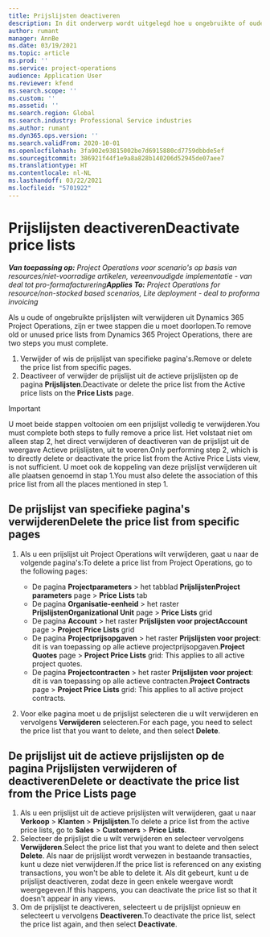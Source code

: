 ```yaml
---
title: Prijslijsten deactiveren
description: In dit onderwerp wordt uitgelegd hoe u ongebruikte of oude prijslijsten kunt deactiveren of verwijderen.
author: rumant
manager: AnnBe
ms.date: 03/19/2021
ms.topic: article
ms.prod: ''
ms.service: project-operations
audience: Application User
ms.reviewer: kfend
ms.search.scope: ''
ms.custom: ''
ms.assetid: ''
ms.search.region: Global
ms.search.industry: Professional Service industries
ms.author: rumant
ms.dyn365.ops.version: ''
ms.search.validFrom: 2020-10-01
ms.openlocfilehash: 3fa902e93815002be7d6915880cd7759dbbde5ef
ms.sourcegitcommit: 386921f44f1e9a8a828b140206d52945de07aee7
ms.translationtype: HT
ms.contentlocale: nl-NL
ms.lasthandoff: 03/22/2021
ms.locfileid: "5701922"
---
```

# <a name="deactivate-price-lists"></a><span data-ttu-id="72a31-103">Prijslijsten deactiveren</span><span class="sxs-lookup"><span data-stu-id="72a31-103">Deactivate price lists</span></span> 

<span data-ttu-id="72a31-104">_**Van toepassing op:** Project Operations voor scenario's op basis van resources/niet-voorradige artikelen, vereenvoudigde implementatie - van deal tot pro-formafacturering_</span><span class="sxs-lookup"><span data-stu-id="72a31-104">_**Applies To:** Project Operations for resource/non-stocked based scenarios, Lite deployment - deal to proforma invoicing_</span></span>

<span data-ttu-id="72a31-105">Als u oude of ongebruikte prijslijsten wilt verwijderen uit Dynamics 365 Project Operations, zijn er twee stappen die u moet doorlopen.</span><span class="sxs-lookup"><span data-stu-id="72a31-105">To remove old or unused price lists from Dynamics 365 Project Operations, there are two steps you must complete.</span></span> 

1. <span data-ttu-id="72a31-106">Verwijder of wis de prijslijst van specifieke pagina's.</span><span class="sxs-lookup"><span data-stu-id="72a31-106">Remove or delete the price list from specific pages.</span></span>
2. <span data-ttu-id="72a31-107">Deactiveer of verwijder de prijslijst uit de actieve prijslijsten op de pagina **Prijslijsten**.</span><span class="sxs-lookup"><span data-stu-id="72a31-107">Deactivate or delete the price list from the Active price lists on the **Price Lists** page.</span></span>

>[!IMPORTANT]
> <span data-ttu-id="72a31-108">U moet beide stappen voltooien om een prijslijst volledig te verwijderen.</span><span class="sxs-lookup"><span data-stu-id="72a31-108">You must complete both steps to fully remove a price list.</span></span> <span data-ttu-id="72a31-109">Het volstaat niet om alleen stap 2, het direct verwijderen of deactiveren van de prijslijst uit de weergave Actieve prijslijsten, uit te voeren.</span><span class="sxs-lookup"><span data-stu-id="72a31-109">Only performing step 2, which is to directly delete or deactivate the price list from the Active Price Lists view, is not sufficient.</span></span> <span data-ttu-id="72a31-110">U moet ook de koppeling van deze prijslijst verwijderen uit alle plaatsen genoemd in stap 1.</span><span class="sxs-lookup"><span data-stu-id="72a31-110">You must also delete the association of this price list from all the places mentioned in step 1.</span></span>

## <a name="delete-the-price-list-from-specific-pages"></a><span data-ttu-id="72a31-111">De prijslijst van specifieke pagina's verwijderen</span><span class="sxs-lookup"><span data-stu-id="72a31-111">Delete the price list from specific pages</span></span>
1. <span data-ttu-id="72a31-112">Als u een prijslijst uit Project Operations wilt verwijderen, gaat u naar de volgende pagina's:</span><span class="sxs-lookup"><span data-stu-id="72a31-112">To delete a price list from Project Operations, go to the following pages:</span></span>  

      - <span data-ttu-id="72a31-113">De pagina **Projectparameters** > het tabblad **Prijslijsten**</span><span class="sxs-lookup"><span data-stu-id="72a31-113">**Project parameters** page > **Price Lists** tab</span></span>
      - <span data-ttu-id="72a31-114">De pagina **Organisatie-eenheid** > het raster **Prijslijsten**</span><span class="sxs-lookup"><span data-stu-id="72a31-114">**Organizational Unit** page > **Price Lists** grid</span></span>
      - <span data-ttu-id="72a31-115">De pagina **Account** > het raster **Prijslijsten voor project**</span><span class="sxs-lookup"><span data-stu-id="72a31-115">**Account** page > **Project Price Lists** grid</span></span>
      - <span data-ttu-id="72a31-116">De pagina **Projectprijsopgaven** > het raster **Prijslijsten voor project**: dit is van toepassing op alle actieve projectprijsopgaven.</span><span class="sxs-lookup"><span data-stu-id="72a31-116">**Project Quotes** page > **Project Price Lists** grid: This applies to all active project quotes.</span></span>
      - <span data-ttu-id="72a31-117">De pagina **Projectcontracten** > het raster **Prijslijsten voor project**: dit is van toepassing op alle actieve contracten.</span><span class="sxs-lookup"><span data-stu-id="72a31-117">**Project Contracts** page > **Project Price Lists** grid: This applies to all active project contracts.</span></span>

 2. <span data-ttu-id="72a31-118">Voor elke pagina moet u de prijslijst selecteren die u wilt verwijderen en vervolgens **Verwijderen** selecteren.</span><span class="sxs-lookup"><span data-stu-id="72a31-118">For each page, you need to select the price list that you want to delete, and then select **Delete**.</span></span> 
 
## <a name="delete-or-deactivate-the-price-list-from-the-price-lists-page"></a><span data-ttu-id="72a31-119">De prijslijst uit de actieve prijslijsten op de pagina Prijslijsten verwijderen of deactiveren</span><span class="sxs-lookup"><span data-stu-id="72a31-119">Delete or deactivate the price list from the Price Lists page</span></span>
 
1. <span data-ttu-id="72a31-120">Als u een prijslijst uit de actieve prijslijsten wilt verwijderen, gaat u naar **Verkoop** > **Klanten** > **Prijslijsten**.</span><span class="sxs-lookup"><span data-stu-id="72a31-120">To delete a price list from the active price lists, go to **Sales** > **Customers** > **Price Lists**.</span></span> 
2. <span data-ttu-id="72a31-121">Selecteer de prijslijst die u wilt verwijderen en selecteer vervolgens **Verwijderen**.</span><span class="sxs-lookup"><span data-stu-id="72a31-121">Select the price list that you want to delete and then select **Delete**.</span></span> <span data-ttu-id="72a31-122">Als naar de prijslijst wordt verwezen in bestaande transacties, kunt u deze niet verwijderen.</span><span class="sxs-lookup"><span data-stu-id="72a31-122">If the price list is referenced on any existing transactions, you won't be able to delete it.</span></span> <span data-ttu-id="72a31-123">Als dit gebeurt, kunt u de prijslijst deactiveren, zodat deze in geen enkele weergave wordt weergegeven.</span><span class="sxs-lookup"><span data-stu-id="72a31-123">If this happens, you can deactivate the price list so that it doesn't appear in any views.</span></span> 
3. <span data-ttu-id="72a31-124">Om de prijslijst te deactiveren, selecteert u de prijslijst opnieuw en selecteert u vervolgens **Deactiveren**.</span><span class="sxs-lookup"><span data-stu-id="72a31-124">To deactivate the price list, select the price list again, and then select **Deactivate**.</span></span>   
